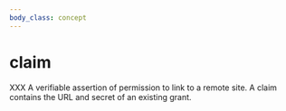 ```yaml
---
body_class: concept
---
```


# claim

<section>

XXX A verifiable assertion of permission to link to a remote
site.  A claim contains the URL and secret of an existing
grant.

</section>
